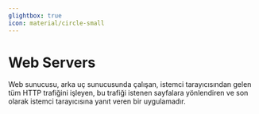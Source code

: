```yaml
---
glightbox: true
icon: material/circle-small
---
```


# Web Servers

Web sunucusu, arka uç sunucusunda çalışan, istemci tarayıcısından gelen tüm HTTP trafiğini işleyen, bu trafiği istenen sayfalara yönlendiren ve son olarak istemci tarayıcısına yanıt veren bir uygulamadır.
